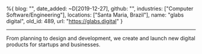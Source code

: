 %{
  blog: "",
  date_added: ~D[2019-12-27],
  github: "",
  industries: ["Computer Software/Engineering"],
  locations: ["Santa Maria, Brazil"],
  name: "glabs digital",
  old_id: 489,
  url: "https://glabs.digital"
}

---

From planning to design and development, we create and launch new digital products for startups and businesses.
